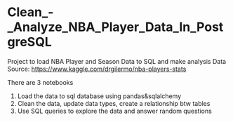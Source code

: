 # Clean_-_Analyze_NBA_Player_Data_In_PostgreSQL
Project to load NBA Player and Season Data to SQL and make analysis
Data Source: https://www.kaggle.com/drgilermo/nba-players-stats

There are 3 notebooks
1. Load the data to sql database using pandas&sqlalchemy
2. Clean the data, update data types, create a relationship btw tables
3. Use SQL queries to explore the data and answer random questions


